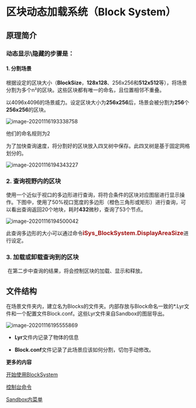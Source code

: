 # 区块动态加载系统（Block System）



## 原理简介

### 动态**显示\隐藏**的步骤是：

#### 1. 分割场景

​		根据设定的区块大小（**BlockSize**，**128x128**、256x256和**512x512**等），将场景分割为多个n²的区块。这些区块都有唯一的命名，且位置相邻不重叠。

​		以4096x4096的场景威力。设定区块大小为**256x256**后，场景会被分割为**256**个**256x256**的区块。

<img src="https://gitee.com/Azureusbin/pic-lib/raw/master/imags/20201116193338.png" alt="image-20201116193338758"  />

他们的命名规则为2

为了加快查询速度，将分割好的区块放入四叉树中保存。此四叉树是基于固定网格划分的。

![image-20201116194343227](https://gitee.com/Azureusbin/pic-lib/raw/master/imags/20201116194343.png)

  

### 2. 查询视野内的区块

​		使用一个近似于视口的多边形进行查询，将符合条件的区块对应图层进行显示操作。下图中，使用了50%视口宽度的多边形（橙色三角形或矩形）进行查询，可以看出查询返回20个地块，耗时**432**微秒，查询了53个节点。

![image-20201116194500042](https://gitee.com/Azureusbin/pic-lib/raw/master/imags/20201116194500.png)

​		此查询多边形的大小可以通过命令<font color=#A31515 size=3><b>iSys_BlockSystem.DisplayAreaSize</b></font>进行设定。

  

### 3. 加载或卸载查询到的区块

​		在第二步中查询的结果，将会控制区块的加载、显示和释放。

  

## 文件结构

​		在场景文件夹内，建立名为Blocks的文件夹。内部存放与Block命名一致的*.Lyr文件和一个配置文件Block.conf。这些Lyr文件来自Sandbox的图层导出。

![image-20201116195555869](https://gitee.com/Azureusbin/pic-lib/raw/master/imags/20201116195555.png)

- **Lyr**文件内记录了物体的信息

- **Block.conf**文件记录了此场景应该如何分割，切勿手动修改。

   

  

**更多的内容**

[开始使用BlockSystem](开始使用区块系统.md)

[控制台命令](控制台命令.md)

[Sandbox内菜单](Sandbox中的Block下拉菜单.md)